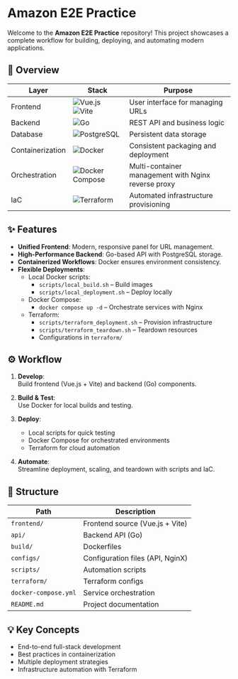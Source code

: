 # Amazon E2E Practice

Welcome to the **Amazon E2E Practice** repository! This project showcases a complete workflow for building, deploying, and automating modern applications.

## 🚀 Overview

| Layer            | Stack                                                                 | Purpose                                              |
|------------------|----------------------------------------------------------------------|------------------------------------------------------|
| Frontend         | ![Vue.js](https://img.shields.io/badge/Vue.js-35495E?logo=vue.js&logoColor=4FC08D) ![Vite](https://img.shields.io/badge/Vite-646CFF?logo=vite&logoColor=FFD62E) | User interface for managing URLs                     |
| Backend          | ![Go](https://img.shields.io/badge/Go-00ADD8?logo=go&logoColor=white) | REST API and business logic                          |
| Database         | ![PostgreSQL](https://img.shields.io/badge/PostgreSQL-4169E1?logo=postgresql&logoColor=white) | Persistent data storage                              |
| Containerization | ![Docker](https://img.shields.io/badge/Docker-2496ED?logo=docker&logoColor=white) | Consistent packaging and deployment                  |
| Orchestration    | ![Docker Compose](https://img.shields.io/badge/Docker%20Compose-000000?logo=docker&logoColor=2496ED) | Multi-container management with Nginx reverse proxy  |
| IaC              | ![Terraform](https://img.shields.io/badge/Terraform-7B42BC?logo=terraform&logoColor=white) | Automated infrastructure provisioning                |

## ✨ Features

- **Unified Frontend**: Modern, responsive panel for URL management.
- **High-Performance Backend**: Go-based API with PostgreSQL storage.
- **Containerized Workflows**: Docker ensures environment consistency.
- **Flexible Deployments**:
    - Local Docker scripts:  
        - `scripts/local_build.sh` – Build images  
        - `scripts/local_deployment.sh` – Deploy locally
    - Docker Compose:  
        - `docker compose up -d` – Orchestrate services with Nginx
    - Terraform:  
        - `scripts/terraform_deployment.sh` – Provision infrastructure  
        - `scripts/terraform_teardown.sh` – Teardown resources  
        - Configurations in `terraform/`

## ⚙️ Workflow

1. **Develop**:  
     Build frontend (Vue.js + Vite) and backend (Go) components.

2. **Build & Test**:  
     Use Docker for local builds and testing.

3. **Deploy**:  
     - Local scripts for quick testing
     - Docker Compose for orchestrated environments
     - Terraform for cloud automation

4. **Automate**:  
     Streamline deployment, scaling, and teardown with scripts and IaC.

## 📂 Structure

| Path                  | Description                                 |
|-----------------------|---------------------------------------------|
| `frontend/`           | Frontend source (Vue.js + Vite)             |
| `api/`                | Backend API (Go)                            |
| `build/`              | Dockerfiles                                 |
| `configs/`            | Configuration files (API, NginX)            |
| `scripts/`            | Automation scripts                          |
| `terraform/`          | Terraform configs                           |
| `docker-compose.yml`  | Service orchestration                       |
| `README.md`           | Project documentation                       |

## 💡 Key Concepts

- End-to-end full-stack development
- Best practices in containerization
- Multiple deployment strategies
- Infrastructure automation with Terraform
